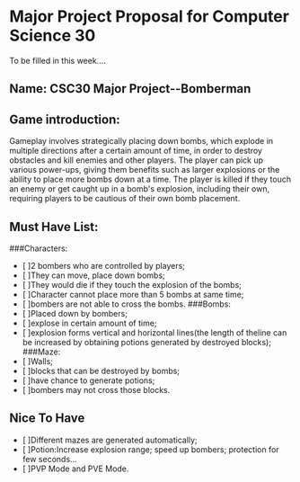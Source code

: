 # Major Project Proposal for Computer Science 30

To be filled in this week....

## Name: CSC30 Major Project--Bomberman

## Game introduction:
Gameplay involves strategically placing down bombs, which explode in multiple directions after a certain amount of time, 
in order to destroy obstacles and kill enemies and other players. The player can pick up various power-ups, giving them benefits such as 
larger explosions or the ability to place more bombs down at a time. The player is killed if they touch an enemy or get caught up in a
bomb's explosion, including their own, requiring players to be cautious of their own bomb placement.

## Must Have List:
###Characters: 
- [ ]2 bombers who are controlled by players;
- [ ]They can move, place down bombs;
- [ ]They would die if they touch the explosion of the bombs; 
- [ ]Character cannot place more than 5 bombs at same time; 
- [ ]bombers are not able to cross the bombs.
###Bombs: 
- [ ]Placed down by bombers; 
- [ ]explose in certain amount of time; 
- [ ]explosion forms vertical and horizontal lines(the length of theline can be increased by obtaining potions generated by destroyed blocks);  
###Maze:
- [ ]Walls;
- [ ]blocks that can be destroyed by bombs; 
- [ ]have chance to generate potions;
- [ ]bombers may not cross those blocks.
	
 
## Nice To Have
- [ ]Different mazes are generated automatically; 
- [ ]Potion:Increase explosion range; speed up bombers; protection for few seconds...
- [ ]PVP Mode and PVE Mode.

